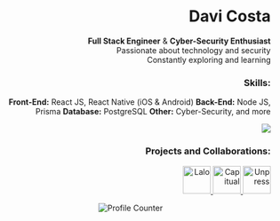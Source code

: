 
<h1 align="right">Davi Costa</h1>
<p align="right">
  <strong>Full Stack Engineer</strong> & <strong>Cyber-Security Enthusiast</strong><br />
  Passionate about technology and security<br />
  Constantly exploring and learning
</p>
<h3 align="right">Skills:</h3>
<ul align="right">
 <strong>Front-End:</strong> React JS, React Native (iOS & Android)
  <strong>Back-End:</strong> Node JS, Prisma
 <strong>Database:</strong> PostgreSQL
  <strong>Other:</strong> Cyber-Security, and more
</ul>
<p align="right">
  <a href="https://www.linkedin.com/in/davi-da-costa/" alt="LinkedIn">
    <img src="https://img.shields.io/badge/-LinkedIn-0e76a8?style=for-the-badge&logo=LinkedIn&logoColor=white" />
  </a>
</p>
<h3 align="right">Projects and Collaborations:</h3>
<div align="right">
  <a href="https://play.google.com/store/apps/details?id=app.lalo.android&hl=pt_BR" alt="Lalo">
    <img width="50px" src="https://play-lh.googleusercontent.com/GAPuthO08qsABnVxvB7R_pb0IQC3I4Z82kxG3qNmEGVDA3rprFKjbLfXvcQ2jvlQCw=w240-h480-rw" alt="Lalo">
  </a>   
  <a href="https://apps.apple.com/br/app/capitual-conta-multimoedas/id1458793819" alt="Capitual">
    <img width="50px" src="https://play-lh.googleusercontent.com/Stua0uWk3TTxnLKxqiHUdguhIw-yMFU7f_WbViURlWtENj8TPnpAM3ZSwZk9i1ifOKNj=s52-rw" alt="Capitual">
  </a>
    <a href="https://www.unpress.news/" alt="Unpress">
    <img width="50px" src="https://media.licdn.com/dms/image/v2/D560BAQGSM6Nh5VUEeA/company-logo_200_200/company-logo_200_200/0/1716398705037/unpress_logo?e=2147483647&v=beta&t=7yQA6ZdrEMfTAzRpuH5YyGUlpRJoh4tWQPh6kksVkOg" alt="Unpress">
  </a>
</div>
<p align="center">
  <img align="center" src="https://profile-counter.glitch.me/Davi9130/count.svg" alt="Profile Counter"/>
</p>
